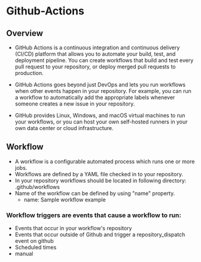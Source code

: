 # Github-Actions

## Overview
* GitHub Actions is a continuous integration and continuous delivery (CI/CD) platform that allows you to automate your build, test, and deployment pipeline. You can create workflows that build and test every pull request to your repository, or deploy merged pull requests to production.

* GitHub Actions goes beyond just DevOps and lets you run workflows when other events happen in your repository. For example, you can run a workflow to automatically add the appropriate labels whenever someone creates a new issue in your repository.

* GitHub provides Linux, Windows, and macOS virtual machines to run your workflows, or you can host your own self-hosted runners in your own data center or cloud infrastructure.

## Workflow

* A workflow is a configurable automated process which runs one or more jobs.
* Workflows are defined by a YAML file checked in to your repository.
* In your repository workflows should be located in following directory: .github/workflows
* Name of the workflow can be defined by using "name" property.
  * name: Sample workflow example

### Workflow triggers are events that cause a workflow to run:
* Events that occur in your workflow's repository
* Events that occur outside of Github and trigger a repository_dispatch event on github
* Scheduled times
* manual

